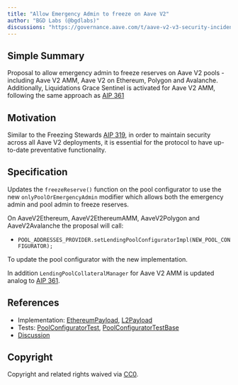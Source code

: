 ```yaml
---
title: "Allow Emergency Admin to freeze on Aave V2"
author: "BGD Labs (@bgdlabs)"
discussions: "https://governance.aave.com/t/aave-v2-v3-security-incident-04-11-2023/15335"
---
```


## Simple Summary

Proposal to allow emergency admin to freeze reserves on Aave V2 pools - including Aave V2 AMM, Aave V2 on Ethereum, Polygon and Avalanche.
Additionally, Liquidations Grace Sentinel is activated for Aave V2 AMM, following the same approach as [AIP 361](https://app.aave.com/governance/proposal/361/)

## Motivation

Similar to the Freezing Stewards [AIP 319](https://app.aave.com/governance/proposal/319/), in order to maintain security across all Aave V2 deployments, it is essential for the protocol to have up-to-date preventative functionality.

## Specification

Updates the `freezeReserve()` function on the pool configurator to use the new `onlyPoolOrEmergencyAdmin` modifier which allows both the emergency admin and pool admin to freeze reserves.

On AaveV2Ethereum, AaveV2EthereumAMM, AaveV2Polygon and AaveV2Avalanche the proposal will call:

- `POOL_ADDRESSES_PROVIDER.setLendingPoolConfiguratorImpl(NEW_POOL_CONFIGURATOR);`

To update the pool configurator with the new implementation.

In addition `LendingPoolCollateralManager` for Aave V2 AMM is updated analog to [AIP 361](https://app.aave.com/governance/proposal/361/).

## References

- Implementation: [EthereumPayload](https://github.com/bgd-labs/stable-rate-patch/blob/main/src/payloads/V2EthConfiguratorUpdatePayload.sol), [L2Payload](https://github.com/bgd-labs/stable-rate-patch/blob/main/src/payloads/V2L2ConfiguratorUpdatePayload.sol)
- Tests: [PoolConfiguratorTest](https://github.com/bgd-labs/stable-rate-patch/blob/main/tests/V2PoolConfigurator.t.sol), [PoolConfiguratorTestBase](https://github.com/bgd-labs/stable-rate-patch/blob/main/tests/V2PoolConfiguratorTestBase.t.sol)
- [Discussion](https://governance.aave.com/t/aave-v2-v3-security-incident-04-11-2023/15335)

## Copyright

Copyright and related rights waived via [CC0](https://creativecommons.org/publicdomain/zero/1.0/).

